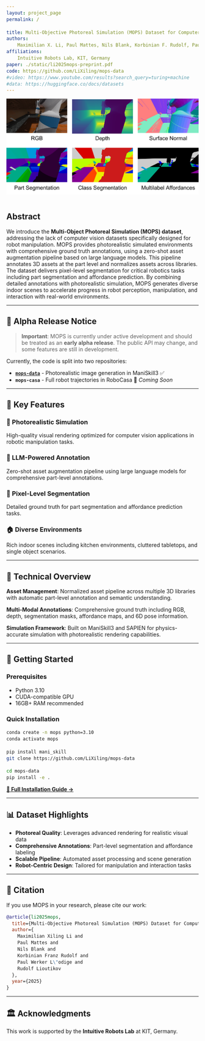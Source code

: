 ```yaml
---
layout: project_page
permalink: /

title: Multi-Objective Photoreal Simulation (MOPS) Dataset for Computer Vision in Robotic Manipulation
authors:
    Maximilian X. Li, Paul Mattes, Nils Blank, Korbinian F. Rudolf, Paul W. Loedige, Rudolf Lioutikov
affiliations:
    Intuitive Robots Lab, KIT, Germany
paper: ./static/li2025mops-preprint.pdf
code: https://github.com/LiXiling/mops-data
#video: https://www.youtube.com/results?search_query=turing+machine
#data: https://huggingface.co/docs/datasets
---
```


![MOPS Dataset Overview](/static/image/MOPS_rm_fig.png)

<!-- Using HTML to center the abstract -->
<div class="columns is-centered has-text-centered">
    <div class="column is-four-fifths">
        <h2>Abstract</h2>
        <div class="content has-text-justified">
            We introduce the <strong>Multi-Object Photoreal Simulation (MOPS) dataset</strong>, addressing the lack of computer vision datasets specifically designed for robot manipulation. MOPS provides photorealistic simulated environments with comprehensive ground truth annotations, using a zero-shot asset augmentation pipeline based on large language models. This pipeline annotates 3D assets at the part level and normalizes assets across libraries. The dataset delivers pixel-level segmentation for critical robotics tasks including part segmentation and affordance prediction. By combining detailed annotations with photorealistic simulation, MOPS generates diverse indoor scenes to accelerate progress in robot perception, manipulation, and interaction with real-world environments.
        </div>
    </div>
</div>

---

## 🚧 Alpha Release Notice

> **Important**: MOPS is currently under active development and should be treated as an **early alpha release**. The public API may change, and some features are still in development.

Currently, the code is split into two repositories:
- **[`mops-data`](https://github.com/LiXiling/mops-data)** - Photorealistic image generation in ManiSkill3 ✅
- **`mops-casa`** - Full robot trajectories in RoboCasa 🚧 *Coming Soon*

---

## 🎯 Key Features

### 🎨 Photorealistic Simulation
High-quality visual rendering optimized for computer vision applications in robotic manipulation tasks.

### 🤖 LLM-Powered Annotation  
Zero-shot asset augmentation pipeline using large language models for comprehensive part-level annotations.

### 🎯 Pixel-Level Segmentation
Detailed ground truth for part segmentation and affordance prediction tasks.

### 🏠 Diverse Environments
Rich indoor scenes including kitchen environments, cluttered tabletops, and single object scenarios.

---

## 🔧 Technical Overview

**Asset Management**: Normalized asset pipeline across multiple 3D libraries with automatic part-level annotation and semantic understanding.

**Multi-Modal Annotations**: Comprehensive ground truth including RGB, depth, segmentation masks, affordance maps, and 6D pose information.

**Simulation Framework**: Built on ManiSkill3 and SAPIEN for physics-accurate simulation with photorealistic rendering capabilities.

---

## 🚀 Getting Started

### Prerequisites
- Python 3.10
- CUDA-compatible GPU  
- 16GB+ RAM recommended

### Quick Installation
```bash
conda create -n mops python=3.10
conda activate mops

pip install mani_skill
git clone https://github.com/LiXiling/mops-data

cd mops-data
pip install -e .
```

**[📖 Full Installation Guide →](https://github.com/LiXiling/mops-data#installation)**

---

## 📊 Dataset Highlights

- **Photoreal Quality**: Leverages advanced rendering for realistic visual data
- **Comprehensive Annotations**: Part-level segmentation and affordance labeling
- **Scalable Pipeline**: Automated asset processing and scene generation
- **Robot-Centric Design**: Tailored for manipulation and interaction tasks

---

## 📝 Citation

If you use MOPS in your research, please cite our work:

```bibtex
@article{li2025mops,
  title={Multi-Objective Photoreal Simulation (MOPS) Dataset for Computer Vision in Robotic Manipulation},
  author={
    Maximilian Xiling Li and
    Paul Mattes and
    Nils Blank and
    Korbinian Franz Rudolf and
    Paul Werker L\"odige and
    Rudolf Lioutikov
  },
  year={2025}
}
```

---

## 🏛️ Acknowledgments

This work is supported by the **Intuitive Robots Lab** at KIT, Germany.